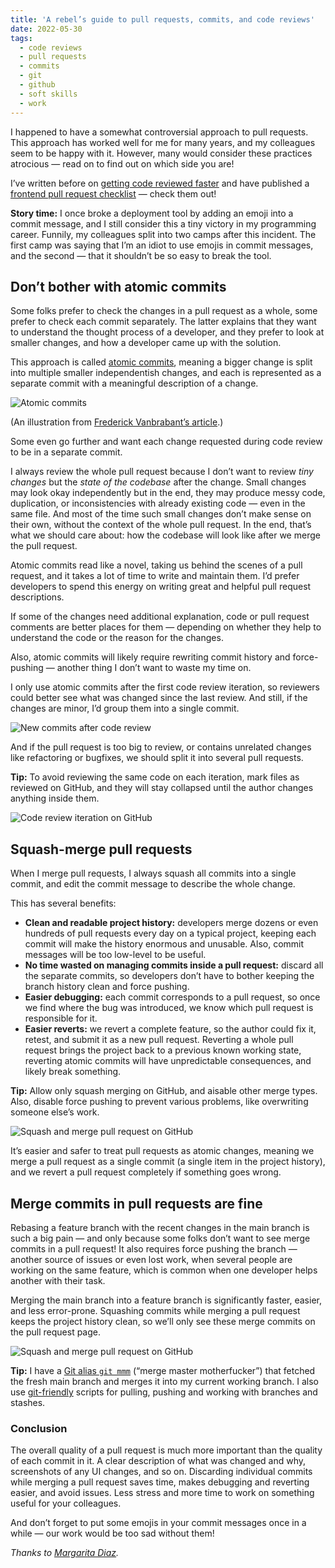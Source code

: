 ```yaml
---
title: 'A rebel’s guide to pull requests, commits, and code reviews'
date: 2022-05-30
tags:
  - code reviews
  - pull requests
  - commits
  - git
  - github
  - soft skills
  - work
---
```


I happened to have a somewhat controversial approach to pull requests. This approach has worked well for me for many years, and my colleagues seem to be happy with it. However, many would consider these practices atrocious — read on to find out on which side you are!

I’ve written before on [getting code reviewed faster](/blog/faster-code-reviews/) and have published a [frontend pull request checklist](https://github.com/sapegin/frontend-pull-request-checklist) — check them out!

**Story time:** I once broke a deployment tool by adding an emoji into a commit message, and I still consider this a tiny victory in my programming career. Funnily, my colleagues split into two camps after this incident. The first camp was saying that I’m an idiot to use emojis in commit messages, and the second — that it shouldn’t be so easy to break the tool.

## Don’t bother with atomic commits

Some folks prefer to check the changes in a pull request as a whole, some prefer to check each commit separately. The latter explains that they want to understand the thought process of a developer, and they prefer to look at smaller changes, and how a developer came up with the solution.

This approach is called [atomic commits](https://www.codewithjason.com/atomic-commits/), meaning a bigger change is split into multiple smaller independentish changes, and each is represented as a separate commit with a meaningful description of a change.

![Atomic commits](/images/atomic-commits.png)

(An illustration from [Frederick Vanbrabant’s article](https://www.frederickvanbrabant.com/posts/atomic-commits).)

Some even go further and want each change requested during code review to be in a separate commit.

I always review the whole pull request because I don’t want to review _tiny changes_ but the _state of the codebase_ after the change. Small changes may look okay independently but in the end, they may produce messy code, duplication, or inconsistencies with already existing code — even in the same file. And most of the time such small changes don’t make sense on their own, without the context of the whole pull request. In the end, that’s what we should care about: how the codebase will look like after we merge the pull request.

Atomic commits read like a novel, taking us behind the scenes of a pull request, and it takes a lot of time to write and maintain them. I’d prefer developers to spend this energy on writing great and helpful pull request descriptions.

If some of the changes need additional explanation, code or pull request comments are better places for them — depending on whether they help to understand the code or the reason for the changes.

Also, atomic commits will likely require rewriting commit history and force-pushing — another thing I don’t want to waste my time on.

I only use atomic commits after the first code review iteration, so reviewers could better see what was changed since the last review. And still, if the changes are minor, I’d group them into a single commit.

![New commits after code review](/images/post-code-review-commits.png)

And if the pull request is too big to review, or contains unrelated changes like refactoring or bugfixes, we should split it into several pull requests.

**Tip:** To avoid reviewing the same code on each iteration, mark files as reviewed on GitHub, and they will stay collapsed until the author changes anything inside them.

![Code review iteration on GitHub](/images/github-rereview.png)

## Squash-merge pull requests

When I merge pull requests, I always squash all commits into a single commit, and edit the commit message to describe the whole change.

This has several benefits:

- **Clean and readable project history:** developers merge dozens or even hundreds of pull requests every day on a typical project, keeping each commit will make the history enormous and unusable. Also, commit messages will be too low-level to be useful.
- **No time wasted on managing commits inside a pull request:** discard all the separate commits, so developers don’t have to bother keeping the branch history clean and force pushing.
- **Easier debugging:** each commit corresponds to a pull request, so once we find where the bug was introduced, we know which pull request is responsible for it.
- **Easier reverts:** we revert a complete feature, so the author could fix it, retest, and submit it as a new pull request. Reverting a whole pull request brings the project back to a previous known working state, reverting atomic commits will have unpredictable consequences, and likely break something.

**Tip:** Allow only squash merging on GitHub, and aisable other merge types. Also, disable force pushing to prevent various problems, like overwriting someone else’s work.

![Squash and merge pull request on GitHub](/images/squash-and-merge.png)

It’s easier and safer to treat pull requests as atomic changes, meaning we merge a pull request as a single commit (a single item in the project history), and we revert a pull request completely if something goes wrong.

## Merge commits in pull requests are fine

Rebasing a feature branch with the recent changes in the main branch is such a big pain — and only because some folks don’t want to see merge commits in a pull request! It also requires force pushing the branch — another source of issues or even lost work, when several people are working on the same feature, which is common when one developer helps another with their task.

Merging the main branch into a feature branch is significantly faster, easier, and less error-prone. Squashing commits while merging a pull request keeps the project history clean, so we’ll only see these merge commits on the pull request page.

![Squash and merge pull request on GitHub](/images/atomic-pull-requests.png)

**Tip:** I have a [Git alias `git mmm`](https://github.com/sapegin/dotfiles/blob/a051afa17b618e7929aabafefdbb7e676513a72a/tilde/.gitconfig#L37-L38) (“merge master motherfucker”) that fetched the fresh main branch and merges it into my current working branch. I also use [git-friendly](https://github.com/git-friendly/git-friendly) scripts for pulling, pushing and working with branches and stashes.

### Conclusion

The overall quality of a pull request is much more important than the quality of each commit in it. A clear description of what was changed and why, screenshots of any UI changes, and so on. Discarding individual commits while merging a pull request saves time, makes debugging and reverting easier, and avoid issues. Less stress and more time to work on something useful for your colleagues.

And don’t forget to put some emojis in your commit messages once in a while — our work would be too sad without them!

_Thanks to [Margarita Diaz](https://drtaco.net/)._
